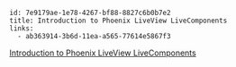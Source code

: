 ```
id: 7e9179ae-1e78-4267-bf88-8827c6b0b7e2
title: Introduction to Phoenix LiveView LiveComponents
links:
  - ab363914-3b6d-11ea-a565-77614e5867f3
```

[Introduction to Phoenix LiveView LiveComponents][1]

[1]: http://blog.pthompson.org/liveview-livecomponents-introduction

